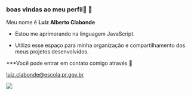 ### boas vindas ao meu perfil🐺 🐺

Meu nome é **Luiz Alberto Clabonde**

- Estou me aprimorando na linguagem JavaScript.

- Utilizo esse espaço para minha organização e compartilhamento dos meus projetos desenvolvidos.

***Você pode entrar em contato comigo através 📧

luiz.clabonde@escola.pr.gov.br

![](https://media.tenor.com/lWTZuk-h_oUAAAAC/howling-wolf.gif)
